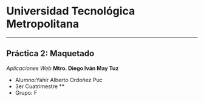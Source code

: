 # Universidad Tecnológica Metropolitana
---
## Práctica 2: Maquetado
*Aplicaciones Web*
**Mtro. Diego Iván May Tuz**  
  
* Alumno:Yahir Alberto Ordoñez Puc  
* 3er Cuatrimestre **
* Grupo: F
